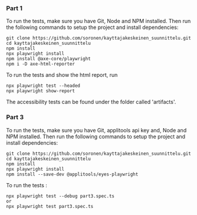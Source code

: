 ### Part 1

To run the tests, make sure you have Git, Node and NPM installed.
Then run the following commands to setup the project and install dependencies:

```shell
git clone https://github.com/soronen/kayttajakeskeinen_suunnittelu.git
cd kayttajakeskeinen_suunnittelu
npm install
npx playwright install
npm install @axe-core/playwright
npm i -D axe-html-reporter
```

To run the tests and show the html report, run

```shell
npx playwright test --headed
npx playwright show-report
```

The accessibility tests can be found under the folder called 'artifacts'.

### Part 3

To run the tests, make sure you have Git, applitools api key and, Node and NPM installed.
Then run the following commands to setup the project and install dependencies:

```shell
git clone https://github.com/soronen/kayttajakeskeinen_suunnittelu.git
cd kayttajakeskeinen_suunnittelu
npm install
npx playwright install
npm install --save-dev @applitools/eyes-playwright
```

To run the tests :

```shell
npx playwright test --debug part3.spec.ts
or
npx playwright test part3.spec.ts


```
